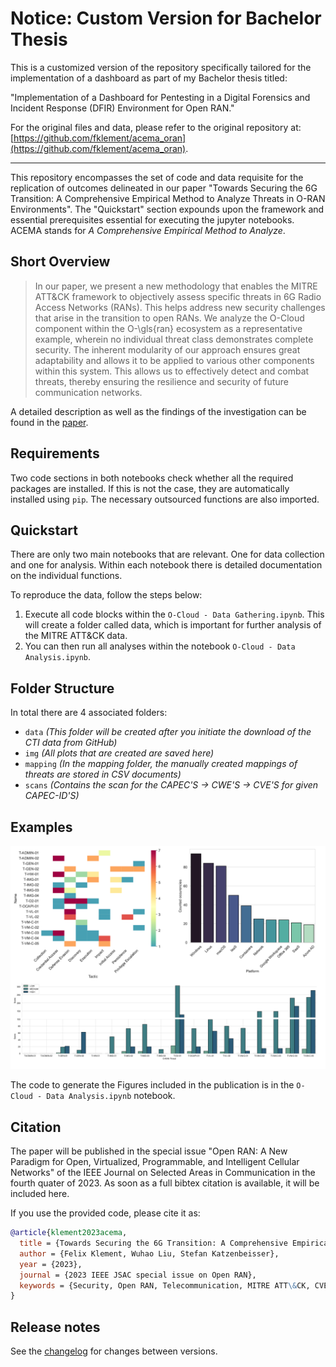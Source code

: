 # Notice: Custom Version for Bachelor Thesis

This is a customized version of the repository specifically tailored for the implementation of a dashboard as part of my Bachelor thesis titled:

"Implementation of a Dashboard for Pentesting in a Digital Forensics and Incident Response (DFIR) Environment for Open RAN."

For the original files and data, please refer to the original repository at: [https://github.com/fklement/acema_oran](https://github.com/fklement/acema_oran).

-------

This repository encompasses the set of code and data requisite for the replication of outcomes delineated in our paper "Towards Securing the 6G Transition: A Comprehensive Empirical Method to Analyze Threats in O-RAN Environments". The "Quickstart" section expounds upon the framework and essential prerequisites essential for executing the jupyter notebooks. ACEMA stands for _A Comprehensive Empirical Method to Analyze_.

## Short Overview

> In our paper, we present a new methodology that enables the MITRE ATT&CK framework to objectively assess specific threats in 6G Radio Access Networks (RANs). This helps address new security challenges that arise in the transition to open RANs.
> We analyze the O-Cloud component within the O-\gls{ran} ecosystem as a representative example, wherein no individual threat class demonstrates complete security.
> The inherent modularity of our approach ensures great adaptability and allows it to be applied to various other components within this system. This allows us to effectively detect and combat threats, thereby ensuring the resilience and security of future communication networks.

A detailed description as well as the findings of the investigation can be found in the [paper]().

## Requirements

Two code sections in both notebooks check whether all the required packages are installed. If this is not the case, they are automatically installed using `pip`. The necessary outsourced functions are also imported.

## Quickstart

There are only two main notebooks that are relevant. One for data collection and one for analysis. Within each notebook there is detailed documentation on the individual functions.

To reproduce the data, follow the steps below:

1. Execute all code blocks within the `O-Cloud - Data Gathering.ipynb`. This will create a folder called data, which is important for further analysis of the MITRE ATT&CK data.
2. You can then run all analyses within the notebook `O-Cloud - Data Analysis.ipynb`.

## Folder Structure

In total there are 4 associated folders:

- `data` _(This folder will be created after you initiate the download of the CTI data from GitHub)_
- `img` _(All plots that are created are saved here)_
- `mapping` _(In the mapping folder, the manually created mappings of threats are stored in CSV documents)_
- `scans` _(Contains the scan for the CAPEC'S -> CWE'S -> CVE'S for given CAPEC-ID'S)_

## Examples

![Publication figures](img/figures.png)

The code to generate the Figures included in the publication is in the `O-Cloud - Data Analysis.ipynb` notebook.

## Citation

The paper will be published in the special issue "Open RAN: A New Paradigm for Open, Virtualized, Programmable, and Intelligent Cellular Networks" of the IEEE Journal on Selected Areas in Communication in the fourth quater of 2023. As soon as a full bibtex citation is available, it will be included here.

If you use the provided code, please cite it as:

```bibtex
@article{klement2023acema,
  title = {Towards Securing the 6G Transition: A Comprehensive Empirical Method to Analyze Threats in O-RAN Environments},
  author = {Felix Klement, Wuhao Liu, Stefan Katzenbeisser},
  year = {2023},
  journal = {2023 IEEE JSAC special issue on Open RAN},
  keywords = {Security, Open RAN, Telecommunication, MITRE ATT\&CK, CVE, CWE}
}
```

## Release notes

See the [changelog](CHANGELOG.md) for changes between versions.
